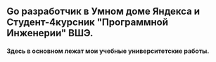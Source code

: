 ## Go разработчик в Умном доме Яндекса и Студент-4курсник "Программной Инженерии" ВШЭ.

#### Здесь в основном лежат мои учебные университетские работы.

<!---

[![Anurag's GitHub stats](https://github-readme-stats.vercel.app/api?username=famusovsky)](https://github.com/anuraghazra/github-readme-stats)

famusovsky/famusovsky is a ✨ special ✨ repository because its `README.md` (this file) appears on your GitHub profile.
You can click the Preview link to take a look at your changes.
--->
